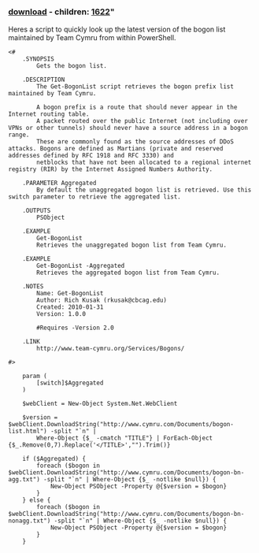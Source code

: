 ﻿---
pid:            1621
parent:         0
children:       1622
poster:         Rich Kusak
title:          
date:           2010-02-01 07:48:37
format:         posh
---

# 

### [download](1621.ps1) - children: [1622](1622.md)"

Heres a script to quickly look up the latest version of the bogon list maintained by Team Cymru from within PowerShell.

```posh
<#
	.SYNOPSIS
		Gets the bogon list.
	
	.DESCRIPTION
		The Get-BogonList script retrieves the bogon prefix list maintained by Team Cymru.
		
		A bogon prefix is a route that should never appear in the Internet routing table.
		A packet routed over the public Internet (not including over VPNs or other tunnels) should never have a source address in a bogon range.
		These are commonly found as the source addresses of DDoS attacks. Bogons are defined as Martians (private and reserved addresses defined by RFC 1918 and RFC 3330) and 
		netblocks that have not been allocated to a regional internet registry (RIR) by the Internet Assigned Numbers Authority.
		
	.PARAMETER Aggregated
		By default the unaggregated bogon list is retrieved. Use this switch parameter to retrieve the aggregated list.
	
	.OUTPUTS
		PSObject
	
	.EXAMPLE
		Get-BogonList
		Retrieves the unaggregated bogon list from Team Cymru.
		
	.EXAMPLE
		Get-BogonList -Aggregated
		Retrieves the aggregated bogon list from Team Cymru.
	
	.NOTES
		Name: Get-BogonList
		Author: Rich Kusak (rkusak@cbcag.edu)
		Created: 2010-01-31
		Version: 1.0.0
		
		#Requires -Version 2.0
		
	.LINK
		http://www.team-cymru.org/Services/Bogons/

#>
	
	param (
		[switch]$Aggregated
	)
	
	$webClient = New-Object System.Net.WebClient
	
	$version = $webClient.DownloadString("http://www.cymru.com/Documents/bogon-list.html") -split "`n" |
		Where-Object {$_ -cmatch "TITLE"} | ForEach-Object {$_.Remove(0,7).Replace('</TITLE>',"").Trim()}
	
	if ($Aggregated) {
		foreach ($bogon in $webClient.DownloadString("http://www.cymru.com/Documents/bogon-bn-agg.txt") -split "`n" | Where-Object {$_ -notlike $null}) {
			New-Object PSObject -Property @{$version = $bogon}
		}
	} else {
		foreach ($bogon in $webClient.DownloadString("http://www.cymru.com/Documents/bogon-bn-nonagg.txt") -split "`n" | Where-Object {$_ -notlike $null}) {
			New-Object PSObject -Property @{$version = $bogon}
		}
	}

```
